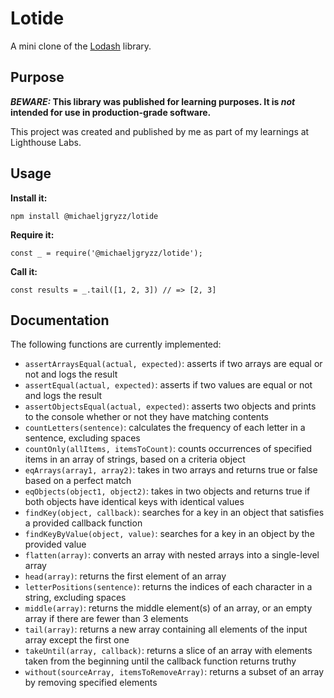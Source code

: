 # Lotide

A mini clone of the [Lodash](https://lodash.com) library.

## Purpose

**_BEWARE:_ This library was published for learning purposes. It is _not_ intended for use in production-grade software.**

This project was created and published by me as part of my learnings at Lighthouse Labs.

## Usage

**Install it:**

`npm install @michaeljgryzz/lotide`

**Require it:**

`const _ = require('@michaeljgryzz/lotide');`

**Call it:**

`const results = _.tail([1, 2, 3]) // => [2, 3]`

## Documentation

The following functions are currently implemented:

- `assertArraysEqual(actual, expected)`: asserts if two arrays are equal or not and logs the result
- `assertEqual(actual, expected)`: asserts if two values are equal or not and logs the result
- `assertObjectsEqual(actual, expected)`: asserts two objects and prints to the console whether or not they have matching contents
- `countLetters(sentence)`: calculates the frequency of each letter in a sentence, excluding spaces
- `countOnly(allItems, itemsToCount)`: counts occurrences of specified items in an array of strings, based on a criteria object
- `eqArrays(array1, array2)`: takes in two arrays and returns true or false based on a perfect match
- `eqObjects(object1, object2)`: takes in two objects and returns true if both objects have identical keys with identical values
- `findKey(object, callback)`: searches for a key in an object that satisfies a provided callback function
- `findKeyByValue(object, value)`: searches for a key in an object by the provided value
- `flatten(array)`: converts an array with nested arrays into a single-level array
- `head(array)`: returns the first element of an array
- `letterPositions(sentence)`: returns the indices of each character in a string, excluding spaces
- `middle(array)`: returns the middle element(s) of an array, or an empty array if there are fewer than 3 elements
- `tail(array)`: returns a new array containing all elements of the input array except the first one
- `takeUntil(array, callback)`: returns a slice of an array with elements taken from the beginning until the callback function returns truthy
- `without(sourceArray, itemsToRemoveArray)`: returns a subset of an array by removing specified elements
